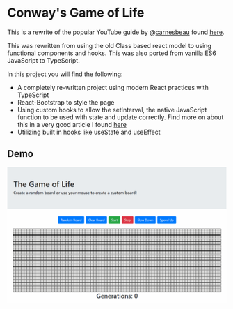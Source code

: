 # Conway's Game of Life
This is a rewrite of the popular YouTube guide by @[carnesbeau](https://twitter.com/carnesbeau) found [here](https://www.youtube.com/watch?v=PM0_Er3SvFQ&t).

This was rewritten from using the old Class based react model to using functional components and hooks. This was also ported from vanilla ES6 JavaScript to TypeScript.

In this project you will find the following:

 - A completely re-written project using modern React practices with TypeScript
 - React-Bootstrap to style the page
 - Using custom hooks to allow the setInterval, the native JavaScript function to be used with state and update correctly. Find more on about this in a very good article I found [here](https://overreacted.io/making-setinterval-declarative-with-react-hooks/)
 - Utilizing built in hooks like useState and useEffect
 
 ## Demo
 ![](https://github.com/SammRosenthal/mini-react-projects/blob/master/game-of-life/game_of_life.gif)
